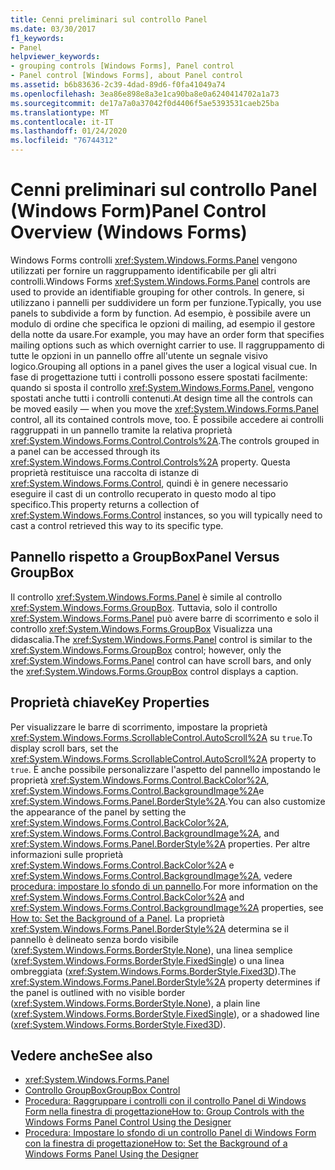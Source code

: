 ```yaml
---
title: Cenni preliminari sul controllo Panel
ms.date: 03/30/2017
f1_keywords:
- Panel
helpviewer_keywords:
- grouping controls [Windows Forms], Panel control
- Panel control [Windows Forms], about Panel control
ms.assetid: b6b83636-2c39-4dad-89d6-f0fa41049a74
ms.openlocfilehash: 3ea86e898e8a3e1ca90ba8e0a6240414702a1a73
ms.sourcegitcommit: de17a7a0a37042f0d4406f5ae5393531caeb25ba
ms.translationtype: MT
ms.contentlocale: it-IT
ms.lasthandoff: 01/24/2020
ms.locfileid: "76744312"
---
```

# <a name="panel-control-overview-windows-forms"></a><span data-ttu-id="0e493-102">Cenni preliminari sul controllo Panel (Windows Form)</span><span class="sxs-lookup"><span data-stu-id="0e493-102">Panel Control Overview (Windows Forms)</span></span>
<span data-ttu-id="0e493-103">Windows Forms controlli <xref:System.Windows.Forms.Panel> vengono utilizzati per fornire un raggruppamento identificabile per gli altri controlli.</span><span class="sxs-lookup"><span data-stu-id="0e493-103">Windows Forms <xref:System.Windows.Forms.Panel> controls are used to provide an identifiable grouping for other controls.</span></span> <span data-ttu-id="0e493-104">In genere, si utilizzano i pannelli per suddividere un form per funzione.</span><span class="sxs-lookup"><span data-stu-id="0e493-104">Typically, you use panels to subdivide a form by function.</span></span> <span data-ttu-id="0e493-105">Ad esempio, è possibile avere un modulo di ordine che specifica le opzioni di mailing, ad esempio il gestore della notte da usare.</span><span class="sxs-lookup"><span data-stu-id="0e493-105">For example, you may have an order form that specifies mailing options such as which overnight carrier to use.</span></span> <span data-ttu-id="0e493-106">Il raggruppamento di tutte le opzioni in un pannello offre all'utente un segnale visivo logico.</span><span class="sxs-lookup"><span data-stu-id="0e493-106">Grouping all options in a panel gives the user a logical visual cue.</span></span> <span data-ttu-id="0e493-107">In fase di progettazione tutti i controlli possono essere spostati facilmente: quando si sposta il controllo <xref:System.Windows.Forms.Panel>, vengono spostati anche tutti i controlli contenuti.</span><span class="sxs-lookup"><span data-stu-id="0e493-107">At design time all the controls can be moved easily — when you move the <xref:System.Windows.Forms.Panel> control, all its contained controls move, too.</span></span> <span data-ttu-id="0e493-108">È possibile accedere ai controlli raggruppati in un pannello tramite la relativa proprietà <xref:System.Windows.Forms.Control.Controls%2A>.</span><span class="sxs-lookup"><span data-stu-id="0e493-108">The controls grouped in a panel can be accessed through its <xref:System.Windows.Forms.Control.Controls%2A> property.</span></span> <span data-ttu-id="0e493-109">Questa proprietà restituisce una raccolta di istanze di <xref:System.Windows.Forms.Control>, quindi è in genere necessario eseguire il cast di un controllo recuperato in questo modo al tipo specifico.</span><span class="sxs-lookup"><span data-stu-id="0e493-109">This property returns a collection of <xref:System.Windows.Forms.Control> instances, so you will typically need to cast a control retrieved this way to its specific type.</span></span>  
  
## <a name="panel-versus-groupbox"></a><span data-ttu-id="0e493-110">Pannello rispetto a GroupBox</span><span class="sxs-lookup"><span data-stu-id="0e493-110">Panel Versus GroupBox</span></span>  
 <span data-ttu-id="0e493-111">Il controllo <xref:System.Windows.Forms.Panel> è simile al controllo <xref:System.Windows.Forms.GroupBox>. Tuttavia, solo il controllo <xref:System.Windows.Forms.Panel> può avere barre di scorrimento e solo il controllo <xref:System.Windows.Forms.GroupBox> Visualizza una didascalia.</span><span class="sxs-lookup"><span data-stu-id="0e493-111">The <xref:System.Windows.Forms.Panel> control is similar to the <xref:System.Windows.Forms.GroupBox> control; however, only the <xref:System.Windows.Forms.Panel> control can have scroll bars, and only the <xref:System.Windows.Forms.GroupBox> control displays a caption.</span></span>  
  
## <a name="key-properties"></a><span data-ttu-id="0e493-112">Proprietà chiave</span><span class="sxs-lookup"><span data-stu-id="0e493-112">Key Properties</span></span>  
 <span data-ttu-id="0e493-113">Per visualizzare le barre di scorrimento, impostare la proprietà <xref:System.Windows.Forms.ScrollableControl.AutoScroll%2A> su `true`.</span><span class="sxs-lookup"><span data-stu-id="0e493-113">To display scroll bars, set the <xref:System.Windows.Forms.ScrollableControl.AutoScroll%2A> property to `true`.</span></span> <span data-ttu-id="0e493-114">È anche possibile personalizzare l'aspetto del pannello impostando le proprietà <xref:System.Windows.Forms.Control.BackColor%2A>, <xref:System.Windows.Forms.Control.BackgroundImage%2A>e <xref:System.Windows.Forms.Panel.BorderStyle%2A>.</span><span class="sxs-lookup"><span data-stu-id="0e493-114">You can also customize the appearance of the panel by setting the <xref:System.Windows.Forms.Control.BackColor%2A>, <xref:System.Windows.Forms.Control.BackgroundImage%2A>, and <xref:System.Windows.Forms.Panel.BorderStyle%2A> properties.</span></span> <span data-ttu-id="0e493-115">Per altre informazioni sulle proprietà <xref:System.Windows.Forms.Control.BackColor%2A> e <xref:System.Windows.Forms.Control.BackgroundImage%2A>, vedere [procedura: impostare lo sfondo di un pannello](how-to-set-the-background-of-a-windows-forms-panel.md).</span><span class="sxs-lookup"><span data-stu-id="0e493-115">For more information on the <xref:System.Windows.Forms.Control.BackColor%2A> and <xref:System.Windows.Forms.Control.BackgroundImage%2A> properties, see [How to: Set the Background of a Panel](how-to-set-the-background-of-a-windows-forms-panel.md).</span></span> <span data-ttu-id="0e493-116">La proprietà <xref:System.Windows.Forms.Panel.BorderStyle%2A> determina se il pannello è delineato senza bordo visibile (<xref:System.Windows.Forms.BorderStyle.None>), una linea semplice (<xref:System.Windows.Forms.BorderStyle.FixedSingle>) o una linea ombreggiata (<xref:System.Windows.Forms.BorderStyle.Fixed3D>).</span><span class="sxs-lookup"><span data-stu-id="0e493-116">The <xref:System.Windows.Forms.Panel.BorderStyle%2A> property determines if the panel is outlined with no visible border (<xref:System.Windows.Forms.BorderStyle.None>), a plain line (<xref:System.Windows.Forms.BorderStyle.FixedSingle>), or a shadowed line (<xref:System.Windows.Forms.BorderStyle.Fixed3D>).</span></span>  
  
## <a name="see-also"></a><span data-ttu-id="0e493-117">Vedere anche</span><span class="sxs-lookup"><span data-stu-id="0e493-117">See also</span></span>

- <xref:System.Windows.Forms.Panel>
- [<span data-ttu-id="0e493-118">Controllo GroupBox</span><span class="sxs-lookup"><span data-stu-id="0e493-118">GroupBox Control</span></span>](groupbox-control-windows-forms.md)
- [<span data-ttu-id="0e493-119">Procedura: Raggruppare i controlli con il controllo Panel di Windows Form nella finestra di progettazione</span><span class="sxs-lookup"><span data-stu-id="0e493-119">How to: Group Controls with the Windows Forms Panel Control Using the Designer</span></span>](group-controls-with-wf-panel-control-using-the-designer.md)
- [<span data-ttu-id="0e493-120">Procedura: Impostare lo sfondo di un controllo Panel di Windows Form con la finestra di progettazione</span><span class="sxs-lookup"><span data-stu-id="0e493-120">How to: Set the Background of a Windows Forms Panel Using the Designer</span></span>](how-to-set-the-background-of-a-windows-forms-panel-using-the-designer.md)
